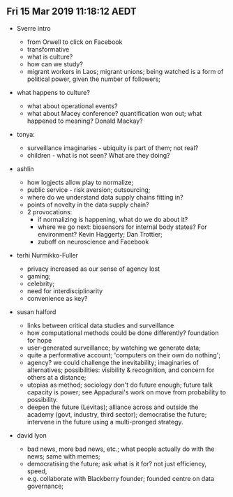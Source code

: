 

## Fri 15 Mar 2019 11:18:12 AEDT
- Sverre intro
    - from Orwell to click on Facebook
    - transformative
    - what is culture?
    - how can we study?
    - migrant workers in Laos; migrant unions; being watched is a form of political power, given the number of followers; 

- what happens to culture?
    - what about operational events? 
    - what about Macey conference? quantification won out; what happened to meaning? Donald Mackay?

- tonya:
    - surveillance imaginaries - ubiquity is part of them; not real?
    - children - what is not seen? What are they doing?

- ashlin
    - how logjects allow play to normalize;
    - public service - risk aversion; outsourcing;  
    - where do we understand data supply chains fitting in?
    - points of novelty in the data supply chain?
    - 2 provocations:
        - if normalizing is happening, what do we do about it? 
        - where we go next: biosensors for internal body states? For environment?  Kevin Haggerty; Dan Trottier;  
        - zuboff on neuroscience and  Facebook
- terhi Nurmikko-Fuller
    - privacy increased as our sense of agency lost
    - gaming;  
    - celebrity; 
    - need for interdisciplinarity
    - convenience as key?

- susan halford
    - links between critical data studies and surveillance
    - how computational methods could be done differently? foundation for hope
    - user-generated surveillance; by watching we generate data;
    - quite a performative account; 'computers on their own do nothing';
    - agency? we could challenge the inevitability; imaginaries of alternatives;  possibilities: visibility & recognition, and concern for others at a distance;  
    - utopias as method; sociology don't do future enough; future talk capacity is power; see Appadurai's work on move from probability to possibility.  
    - deepen the future (Levitas); alliance across and outside the academy (govt, industry, third sector); democratise the future; intervene in the future using a multi-pronged strategy.   
    
- david lyon
    - bad news, more bad news, etc.; what people actually do with the news; same with memes;  
    - democratising the future; ask what is it for? not just efficiency, speed,  
    - e.g. collaborate with Blackberry founder; founded centre on data governance;   

    
